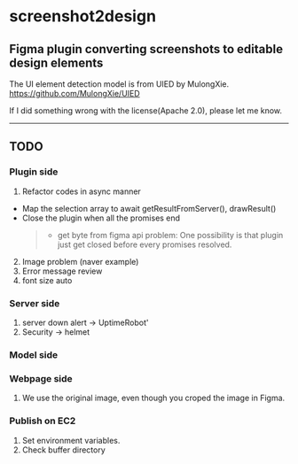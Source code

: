 # screenshot2design

## Figma plugin converting screenshots to editable design elements

The UI element detection model is from UIED by MulongXie.
https://github.com/MulongXie/UIED

If I did something wrong with the license(Apache 2.0), please let me know.

---

## TODO

### Plugin side

1. Refactor codes in async manner

- Map the selection array to await getResultFromServer(), drawResult()
- Close the plugin when all the promises end
  > - get byte from figma api problem: One possibility is that plugin just get closed before every promises resolved.

2. Image problem (naver example)
3. Error message review
4. font size auto

### Server side

1. server down alert -> UptimeRobot'
2. Security -> helmet

### Model side

### Webpage side

1. We use the original image, even though you croped the image in Figma.

### Publish on EC2

1. Set environment variables.
2. Check buffer directory
